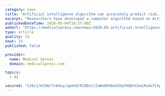 ```yaml
---
category: news
title: "Artificial intelligence algorithm can accurately predict risk, diagnose AD"
excerpt: "Researchers have developed a computer algorithm based on Artificial Intelligence (AI) that can accurately predict the risk for and diagnose Alzheimer's disease using a combination of brain magnetic resonance imaging (MRI),"
publishedDateTime: 2020-05-04T16:57:00Z
webUrl: "https://medicalxpress.com/news/2020-05-artificial-intelligence-algorithm-accurately-ad.html"
type: article
quality: 15
heat: 15
published: false

provider:
  name: Medical Xpress
  domain: medicalxpress.com

topics:
  - AI

secured: "IJ6z1/mCOQr7v64sy/apaVd/RJQDzlcIaWxDR40uGXVpYKQOvCkwLMu4aTCkpzJ2hvkUlf4NdkG6m4QLIoDIc2gdGQqaryfrEXu8W7IuPv8+gO0DqZy/5tiLE/yJ9xmxVIXykzi2v8LbQIWvKmL/KgcrazPz1jVUCn7AkE4fowIaW7JVVX5oDw08cC/porn+v08VZDB7dhakZjuI0odzKoR/mPt9Lyc8UziJo0ePW+d7Ppd6130ob3b+ZiKmfOlkvG5CJoRdvg3gU03d9fCXyYVHPPuL/THvrDj3x3mhqn+i8KVDbFRRTR+xOGhRQ8iY/TqMWoaxe1V4vR/TypP7pveS4S/oLvWSeGurXfLFR8KrrsHayzkmUhxzHRcSsAAc80KcFL/UHj3DWtGLV5tBqptk1ihLYySXpyXrPAW/CpjIK3AjPrn+xbBbYMc3mAPFuYOM8vmJsYK+0ggqmJ5kAermyqTMdm90UTs/7sMem1k=;qnU3TZW6iulj/Gg8+BpCyw=="
---
```


